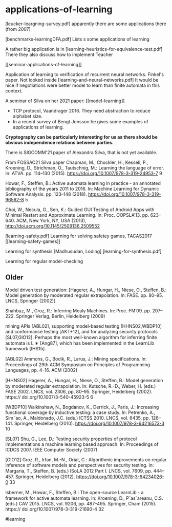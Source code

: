 # applications-of-learning

[leucker-leargning-survey.pdf] apparently there are some applications there
(from 2007)

[benchmarks-learningDFA.pdf]
Lists s some applications of learning

A rather big application is in 
[learning-heuristics-for-equivalence-test.pdf]
There they also discuss how to implement Teacher

[[seminar-applications-of-learning]]

Application of learning to verification of recurrent neural networks. 
Finkel's paper. Not looked inside
[learning-and-neural-networks.pdf]
It would be nice if negotiations were better model to learn than finite automata
in this context.

A seminar of Silva on her 2021 paper: [[model-learning]]

* TCP protocol, Vaandrager 2016. They need abstraction to reduce alphabet size.
* In a recent survey of Bengt Jonsson he gives some examples of applications of learning.

**Cryptography can be particularly interesting for us as there should be obvious independence relations between parties.**  

There is SIGCOMM'21 paper of Alexandra Silva, that is not yet available.

From FOSSAC21 Silva paper
Chapman, M., Chockler, H., Kesseli, P., Kroening, D., Strichman, O., Tautschnig, M.: Learning the language of error. In: ATVA. pp. 114–130 (2015). https://doi.org/10.1007/978-3-319-24953-7 9

Howar, F., Steffen, B.: Active automata learning in practice - an annotated bibliography of the years 2011 to 2016. In: Machine Learning for Dynamic Software Analysis. pp. 123–148 (2018). https://doi.org/10.1007/978-3-319-96562-8 5

Choi, W., Necula, G., Sen, K.: Guided GUI Testing of Android Apps with Minimal
Restart and Approximate Learning. In: Proc. OOPSLA’13. pp. 623–640. ACM, New
York, NY, USA (2013), http://doi.acm.org/10.1145/2509136.2509552

[learning-safety.pdf] Learning for solving safetey games, TACAS2017
[[learning-safety-games]]

Learning for synthesis [Madhusudan, Loding] [learning-for-synthesis.pdf]

Learning for regular model-checking

## Older

Model driven test generation: [Hagerer, A., Hungar, H., Niese, O., Steffen, B.:
Model generation by moderated regular extrapolation. In: FASE. pp. 80–95. LNCS,
Springer (2002)]

Shahbaz, M., Groz, R.: Inferring Mealy Machines. In: Proc. FM’09. pp. 207–222.
Springer Verlag, Berlin, Heidelberg (2009)

mining APIs [ABL02], supporting model-based testing [HHNS02,WBDP10] and conformance testing [AKT+12], and for analyzing security protocols [SL07,GIO12]. Perhaps the most well-known algorithm for inferring ﬁnite automata is L ∗ [Ang87], which has been implemented in the LearnLib framework [IHS15].

[ABL02] Ammons, G., Bodik, R., Larus, J.: Mining speciﬁcations. In: Proceedings of 29th ACM Symposium on Principles of Programming Languages, pp. 4–16. ACM (2002)

[HHNS02] Hagerer, A., Hungar, H., Niese, O., Steﬀen, B.: Model generation by moderated regular extrapolation. In: Kutsche, R.-D., Weber, H. (eds.) FASE 2002. LNCS, vol. 2306, pp. 80–95. Springer, Heidelberg (2002). https:// doi.org/10.1007/3-540-45923-5 6

[WBDP10] Walkinshaw, N., Bogdanov, K., Derrick, J., Paris, J.: Increasing functional coverage by inductive testing: a case study. In: Petrenko, A., Sim˜ao, A., Maldonado, J.C. (eds.) ICTSS 2010. LNCS, vol. 6435, pp. 126–141. Springer, Heidelberg (2010). https://doi.org/10.1007/978-3-64216573-3 10

[SL07] Shu, G., Lee, D.: Testing security properties of protocol implementations a machine learning based approach. In: Proceedings of ICDCS 2007. IEEE Computer Society (2007)

[GIO12] Groz, R., Irfan, M.-N., Oriat, C.: Algorithmic improvements on regular inference of software models and perspectives for security testing. In: Margaria, T., Steﬀen, B. (eds.) ISoLA 2012 Part I. LNCS, vol. 7609, pp. 444–457. Springer, Heidelberg (2012). https://doi.org/10.1007/978-3-64234026-0 33

Isberner, M., Howar, F., Steﬀen, B.: The open-source LearnLib - a framework for active automata learning. In: Kroening, D., P˘as˘areanu, C.S. (eds.) CAV 2015. LNCS, vol. 9206, pp. 487–495. Springer, Cham (2015). https:// doi.org/10.1007/978-3-319-21690-4 32


#learning